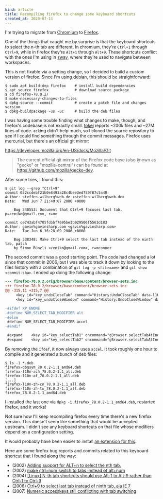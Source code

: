 ```yaml
---
kind: article
title: Recompiling firefox to change some keyboard shortcuts
created_at: 2020-07-14
---
```


I'm trying to migrate from [Chromium](https://www.chromium.org/) to
[Firefox](https://mozilla.org/firefox/new).

One of the things that caught me by surprise is that the keyboard shortcuts to
select the n-th tab are different. In chromium, they're `Ctrl+1` through
`Ctrl+9`, while in firefox they're `Alt+1` through `Alt+9`. These shortcuts
conflict with the ones I'm using in [sway](https://swaywm.org/), where they're
used to navigate between workspaces.

This is not fixable via a setting change, so I decided to build a custom
version of firefox. Since I'm using debian, this should be straightforward:

~~~~
$ sudo apt build-dep firefox    # install build dependencies
$ apt source firefox            # download source package
$ cd firefox-78.0.2/
$ make-necessary-changes-to-files
$ dpkg-source --commit          # create a patch file and changes version
$ dpkg-buildpackage -us -uc     # build the deb files
~~~~

I was having some trouble finding what changes to make, though, and firefox's
codebase is not exactly small. [tokei](https://github.com/XAMPPRocky/tokei)
reports ~200k files and ~27M lines of code. `ack`ing didn't help much, so I
cloned the source repository to see if I could find something through the
commit messages. Firefox uses mercurial, but there's an official git mirror:

<https://developer.mozilla.org/en-US/docs/Mozilla/Git>

> The current official git mirror of the Firefox code base (also known as
> "gecko" or "mozilla-central") can be found at
> <https://github.com/mozilla/gecko-dev>.

After some tries, I found this:

~~~~
$ git log --grep "Ctrl+9"
commit 032ccdebf21b0e8493a28c4bee3ed759f87c5a40
Author: steffen.wilberg%web.de <steffen.wilberg%web.de>
Date:   Wed Jun 7 21:40:07 2006 +0000

    Bug 340553: Document that Ctrl+9 focuses last tab. p=zeniko@gmail.com, r=me

commit ce743abf4705fdbbf7695be3b929506f5563d183
Author: gavin%gavinsharp.com <gavin%gavinsharp.com>
Date:   Tue Jun 6 16:28:09 2006 +0000

    Bug 338348: Make Ctrl+9 select the last tab instead of the ninth tab, patch
    by Simon Bünzli <zeniko@gmail.com>, r=mconnor
~~~~

The second commit was a good starting point. The code had changed a lot since
that commit in 2006, but I was able to track it down by looking to the files
history with a combination of `git log -p <filename>` and `git show <commit-sha>`.
I ended up doing the following change:

~~~~diff
--- firefox-78.0.2.orig/browser/base/content/browser-sets.inc
+++ firefox-78.0.2/browser/base/content/browser-sets.inc
@@ -315,11 +315,7 @@
     <key id="key_undoCloseTab" command="History:UndoCloseTab" data-l10n-id="tab-new-shortcut" modifiers="accel,shift"/>
     <key id="key_undoCloseWindow" command="History:UndoCloseWindow" data-l10n-id="window-new-shortcut" modifiers="accel,shift"/>

-#ifdef XP_GNOME
-#define NUM_SELECT_TAB_MODIFIER alt
-#else
 #define NUM_SELECT_TAB_MODIFIER accel
-#endif

 #expand    <key id="key_selectTab1" oncommand="gBrowser.selectTabAtIndex(0, event);" key="1" modifiers="__NUM_SELECT_TAB_MODIFIER__"/>
 #expand    <key id="key_selectTab2" oncommand="gBrowser.selectTabAtIndex(1, event);" key="2" modifiers="__NUM_SELECT_TAB_MODIFIER__"/>
~~~~

By removing the `ifdef`, it now always uses `accel`. It took roughly one hour
to compile and it generated a bunch of deb files:

~~~~
$ ls -1 *.deb
firefox-dbgsym_78.0.2-1.1_amd64.deb
firefox-l10n-ach_78.0.2-1.1_all.deb
firefox-l10n-af_78.0.2-1.1_all.deb
[...]
firefox-l10n-zh-cn_78.0.2-1.1_all.deb
firefox-l10n-zh-tw_78.0.2-1.1_all.deb
firefox_78.0.2-1.1_amd64.deb
~~~~

I installed the last one via `dpkg -i firefox_78.0.2-1.1_amd64.deb`, restarted
firefox, and it works!

Not sure how I'll keep recompiling firefox every time there's a new firefox
version. This doesn't seem like something that would be accepted upstream. I
didn't see any keyboard shortcuts on that file whose modifiers depend on a
configuration setting.

It would probably have been easier to install [an extension for
this](https://addons.mozilla.org/en-US/firefox/addon/ctrl-number-to-switch-tabs/).

Here are some firefox bug reports and commits related to this keyboard shortcut
that I found along the way:

- (2002) [Adding support for ALT+n to select the nth tab.](https://github.com/mozilla/gecko-dev/commit/470789b11c912c021a9813c5f298e7129eac0f45)
- (2002) [make ctrl+num switch to tabs instead of alt+num](https://github.com/mozilla/gecko-dev/commit/e770181c662ca0f9c0fec7820ac160938c4eb8a7)
- (2004) [[Linux] N-th tab shortcuts should use Alt-1 to Alt-9 rather than Ctrl-1 to Ctrl-9](https://bugzilla.mozilla.org/show_bug.cgi?id=256635)
- (2006) [Ctrl+9 to select last tab instead of ninth tab, ala IE 7](https://bugzilla.mozilla.org/show_bug.cgi?id=338348)
- (2007) [Numeric accesskeys still conflicting with tab switching](https://bugzilla.mozilla.org/show_bug.cgi?id=366084)
